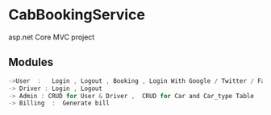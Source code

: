 # CabBookingService
asp.net Core MVC project 


## Modules
```c
->User  :   Login , Logout , Booking , Login With Google / Twitter / Facebook 
-> Driver : Login , Logout  
-> Admin : CRUD for User & Driver ,  CRUD for Car and Car_type Table 
-> Billing  :  Generate bill 
```

